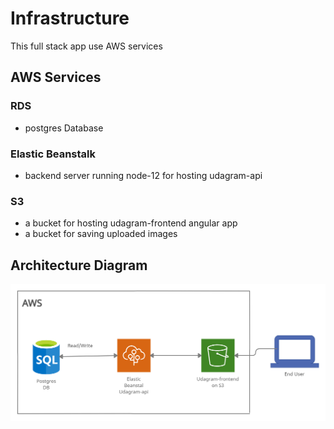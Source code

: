 # Infrastructure

This full stack app use AWS services 
## AWS Services


### RDS
- postgres Database

### Elastic Beanstalk
- backend server running node-12 for hosting udagram-api

### S3
- a bucket for hosting udagram-frontend angular app
- a bucket for saving uploaded images

## Architecture Diagram
![Architecture Diagram](./diagram.jpg)